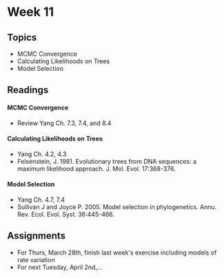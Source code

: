 # Week 11

## Topics

- MCMC Convergence
- Calculating Likelihoods on Trees
- Model Selection

## Readings

#### MCMC Convergence

- Review Yang Ch. 7.3, 7.4, and 8.4

#### Calculating Likelihoods on Trees

- Yang Ch. 4.2, 4.3
- Felsenstein, J. 1981. Evolutionary trees from DNA sequences: a maximum likelihood approach. J. Mol. Evol. 17:368-376.

#### Model Selection

- Yang Ch. 4.7, 7.4
- Sullivan J and Joyce P. 2005. Model selection in phylogenetics. Annu. Rev. Ecol. Evol. Syst. 36:445-466.

## Assignments

- For Thurs, March 28th, finish last week's exercise including models of rate variation
- For next Tuesday, April 2nd,...
